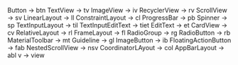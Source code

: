 Button -> btn 
TextView -> tv 
ImageView -> iv 
RecyclerView -> rv 
ScrollView -> sv 
LinearLayout -> ll 
ConstraintLayout -> cl 
ProgressBar -> pb 
Spinner -> sp 
TextInputLayout -> til
TextInputEditText -> tiet 
EditText -> et 
CardView -> cv 
RelativeLayout -> rl 
FrameLayout -> fl 
RadioGroup -> rg 
RadioButton -> rb
MaterialToolbar -> mt
Guideline -> gl
ImageButton -> ib
FloatingActionButton -> fab
NestedScrollView -> nsv
CoordinatorLAyout -> col
AppBarLayout -> abl
v -> view